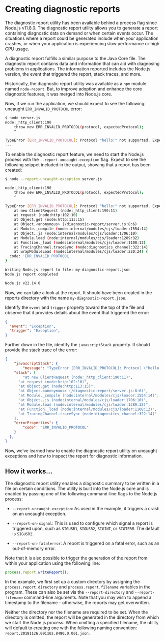 # Creating diagnostic reports

The diagnostic report utility has been available behind a process flag since Node.js v11.8.0. The diagnostic
report utility allows you to generate a report containing diagnostic data on demand or when certain
events occur. The situations where a report could be generated include when your application crashes,
or when your application is experiencing slow performance or high CPU usage.

A diagnostic report fulfills a similar purpose to the Java Core file. The diagnostic report contains data
and information that can aid with diagnosing problems in applications. The information reported
includes the Node.js version, the event that triggered the report, stack traces, and more.

Historically, the diagnostic report utility was available as a `npm` module named `node-report`.
But, to improve adoption and enhance the core diagnostic features, it was merged into Node.js core.

Now, if we run the application, we should expect to see the following uncaught `ERR_INVALID_PROTOCOL` error:

```Bash
$ node server.js
node:_http_client:190
    throw new ERR_INVALID_PROTOCOL(protocol, expectedProtocol);
    ^

TypeError [ERR_INVALID_PROTOCOL]: Protocol "hello:" not supported. Expected "http:"
...
```

To enable the diagnostic report feature, we need to start the Node.js process with the `--report-uncaught-exception` flag.
Expect to see the following snippet included in the output,
showing that a report has been created:

```Bash
$ node --report-uncaught-exception server.js

node:_http_client:190
    throw new ERR_INVALID_PROTOCOL(protocol, expectedProtocol);
    ^

TypeError [ERR_INVALID_PROTOCOL]: Protocol "hello:" not supported. Expected "http:"
    at new ClientRequest (node:_http_client:190:11)
    at request (node:http:102:10)
    at Object.get (node:http:113:15)
    at Object.<anonymous> (/diagnostic-report/server.js:8:6)
    at Module._compile (node:internal/modules/cjs/loader:1554:14)
    at Object..js (node:internal/modules/cjs/loader:1706:10)
    at Module.load (node:internal/modules/cjs/loader:1289:32)
    at Function._load (node:internal/modules/cjs/loader:1108:12)
    at TracingChannel.traceSync (node:diagnostics_channel:322:14)
    at wrapModuleLoad (node:internal/modules/cjs/loader:220:24) {
  code: 'ERR_INVALID_PROTOCOL'
}

Writing Node.js report to file: my-diagnostic-report.json
Node.js report completed

Node.js v22.14.0
```

Now, we can take a look at the report. It should have been created in the reports directory
with the name `my-diagnostic-report.json`.

Identify the `event` and `trigger` property toward the top of the file and observe that it
provides details about the event that triggered the error:

```Json
{
  "event": "Exception",
  "trigger": "Exception",
}
```

Further down in the file, identify the `javascriptStack` property. It should provide the
stack trace of the error:

```Json
{
    "javascriptStack": {
        "message": "TypeError [ERR_INVALID_PROTOCOL]: Protocol \"hello:\" not supported. Expected \"http:\"",
    "stack": [
        "at new ClientRequest (node:_http_client:190:11)",
      "at request (node:http:102:10)",
      "at Object.get (node:http:113:15)",
      "at Object.<anonymous> (/diagnostic-report/server.js:8:6)",
      "at Module._compile (node:internal/modules/cjs/loader:1554:14)",
      "at Object..js (node:internal/modules/cjs/loader:1706:10)",
      "at Module.load (node:internal/modules/cjs/loader:1289:32)",
      "at Function._load (node:internal/modules/cjs/loader:1108:12)",
      "at TracingChannel.traceSync (node:diagnostics_channel:322:14)"
    ],
    "errorProperties": {
        "code": "ERR_INVALID_PROTOCOL"
    }
  },
}
```

Now, we’ve learned how to enable the diagnostic report utility on uncaught exceptions and how to
inspect the report for diagnostic information.

## How it works…

The diagnostic report utility enables a diagnostic summary to be written in a file on certain conditions.
The utility is built into the Node.js core and is enabled by passing one of the following command-line
flags to the Node.js process:

- `--report-uncaught-exception`: As used in the example, it triggers a crash on an
  uncaught exception.

- `--report-on-signal`: This is used to configure which signal a report is triggered upon,
  such as `SIGUSR1`, `SIGUSR2`, `SIGINT`, or `SIGTERM`. The default is `SIGUSR2`.

- `--report-on-fatalerror`: A report is triggered on a fatal error, such as an
  out-of-memory error.

Note that it is also possible to trigger the generation of the report from within your application using
the following line:

```JavaScript
process.report.writeReport();
```

In the example, we first set up a custom directory by assigning the `process.report.directory` and
`process.report.filename` variables in the program. These can also be set via the `--report-directory` and `--report-filename`
command-line arguments. Note that you may wish to append a timestamp to the filename – otherwise, the reports may get overwritten.

Neither the directory nor the filename are required to be set. When the directory is omitted, the report
will be generated in the directory from which we start the Node.js process. When omitting a specified
filename, the utility will default to creating one with the following naming convention:
`report.20181126.091102.8480.0.001.json`.
